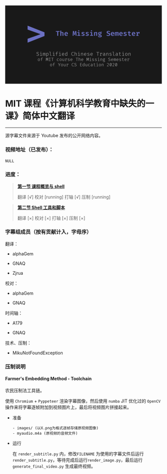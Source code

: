 ![](cover_design_social/github_social_preview.png)

# MIT 课程《计算机科学教育中缺失的一课》简体中文翻译

------------

源字幕文件来源于 Youtube 发布的公开网络内容。

### 视频地址（已发布）：

`NULL`

### 进度：

> **[第一节 课程概览与 shell](https://missing-semester-cn.github.io/2020/course-shell/)**
>
> 翻译 [√]
> 校对 [running]
> 打轴 [√]
> 压制 [running]

> **[第二节 Shell 工具和脚本](https://missing-semester-cn.github.io/2020/shell-tools/)**
>
> 翻译 [×]
> 校对 [×]
> 打轴 [×]
> 压制 [×]

### 字幕组成员（按有贡献计入，字母序）

翻译：

- alphaGem

- GNAQ

- Zjrua

校对：

- alphaGem

- GNAQ

时间轴：

- A179

- GNAQ

技术、压制：

- MikuNotFoundException

### 压制说明

#### Farmer's Embedding Method - Toolchain

农民压制法工具链。

使用 ```Chromium``` + ```Pyppeteer``` 渲染字幕图像，然后使用 ```numba``` JIT 优化过的 ```OpenCV``` 操作来将字幕逐帧附加到视频图片上，最后将视频图片拼接起来。

- 准备

	```plain
	- images/ (以X.png为格式逐帧存储原视频图像)
	- myaudio.m4a (原视频的音频文件)
	```

- 运行

	在 ```render_subtitle.py``` 内，修改```FILENAME``` 为使用的字幕文件后运行```render_subtitle.py```，等待完成后运行```render_image.py```，最后运行```generate_final_video.py``` 生成最终视频。
